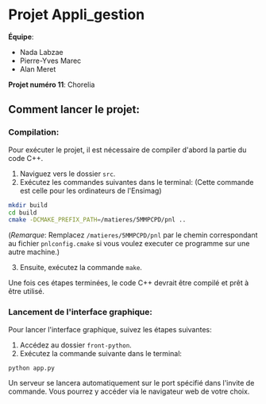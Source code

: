 # Projet Appli_gestion

**Équipe**:
- Nada Labzae
- Pierre-Yves Marec
- Alan Meret

**Projet numéro 11**: Chorelia

## Comment lancer le projet:

### Compilation:
Pour exécuter le projet, il est nécessaire de compiler d'abord la partie du code C++.

1. Naviguez vers le dossier `src`.
2. Exécutez les commandes suivantes dans le terminal:
(Cette commande est celle pour les ordinateurs de l'Ensimag)
```bash
mkdir build
cd build
cmake -DCMAKE_PREFIX_PATH=/matieres/5MMPCPD/pnl ..
```
(*Remarque*: Remplacez `/matieres/5MMPCPD/pnl` par le chemin correspondant au fichier `pnlconfig.cmake` si vous voulez executer ce programme sur une autre machine.)

3. Ensuite, exécutez la commande `make`.

Une fois ces étapes terminées, le code C++ devrait être compilé et prêt à être utilisé.

### Lancement de l'interface graphique:
Pour lancer l'interface graphique, suivez les étapes suivantes:

1. Accédez au dossier `front-python`.
2. Exécutez la commande suivante dans le terminal:

```bash
python app.py
```

Un serveur se lancera automatiquement sur le port spécifié dans l'invite de commande. Vous pourrez y accéder via le navigateur web de votre choix.

